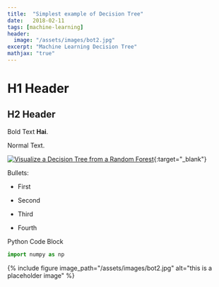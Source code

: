 ```yaml
---
title:  "Simplest example of Decision Tree"
date:   2018-02-11
tags: [machine-learning]
header:
  image: "/assets/images/bot2.jpg"
excerpt: "Machine Learning Decision Tree"
mathjax: "true"
---
```


# H1 Header

## H2 Header

Bold Text **Hai**.

Normal Text.

[![Visualize a Decision Tree from a Random Forest](http://img.youtube.com/vi/SMGEmCOUBUw/0.jpg)](http://www.youtube.com/watch?v=SMGEmCOUBUw){:target="_blank"}

Bullets:

* First

* Second

* Third

* Fourth 

Python Code Block

```python
import numpy as np
```
{% include figure image_path="/assets/images/bot2.jpg" alt="this is a placeholder image" %}
